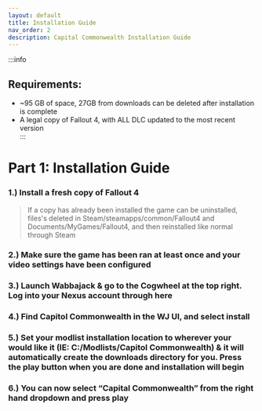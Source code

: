 ```yaml
---
layout: default
title: Installation Guide
nav_order: 2
description: Capital Commonwealth Installation Guide
---
```


:::info
## **Requirements:**
- ~95 GB of space, 27GB from downloads can be deleted after installation is complete 
- A legal copy of Fallout 4, with ALL DLC updated to the most recent version  
:::

# **Part 1: Installation Guide**

### 1.) Install a fresh copy of Fallout 4

> If a copy has already been installed the game can be uninstalled, files's deleted in Steam/steamapps/common/Fallout4 and Documents/MyGames/Fallout4, and then reinstalled like normal through Steam

### 2.) Make sure the game has been ran at least once and your video settings have been configured

### 3.) Launch Wabbajack & go to the Cogwheel at the top right. Log into your Nexus account through here

### 4.) Find Capitol Commonwealth in the WJ UI, and select install

### 5.) Set your modlist installation location to wherever your would like it (IE: C:/Modlists/Capitol Commonwealth) & it will automatically create the downloads directory for you. Press the play button when you are done and installation will begin

### 6.) You can now select “Capital Commonwealth” from the right hand dropdown and press play  
